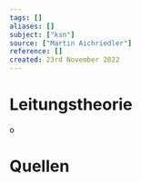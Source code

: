 ```yaml
---
tags: []
aliases: []
subject: ["ksn"]
source: ["Martin Aichriedler"]
reference: []
created: 23rd November 2022
---
```


# Leitungstheorie
o


# Quellen
